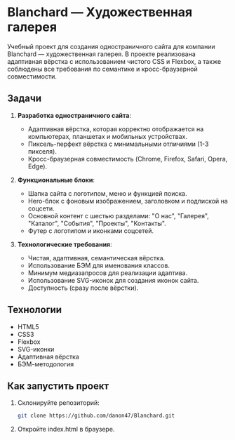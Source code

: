 # Blanchard — Художественная галерея

Учебный проект для создания одностраничного сайта для компании Blanchard — художественная галерея. В проекте реализована адаптивная вёрстка с использованием чистого CSS и Flexbox, а также соблюдены все требования по семантике и кросс-браузерной совместимости.

## Задачи

1. **Разработка одностраничного сайта**:
   - Адаптивная вёрстка, которая корректно отображается на компьютерах, планшетах и мобильных устройствах.
   - Пиксель-перфект вёрстка с минимальными отличиями (1-3 пикселя).
   - Кросс-браузерная совместимость (Chrome, Firefox, Safari, Opera, Edge).

2. **Функциональные блоки**:
   - Шапка сайта с логотипом, меню и функцией поиска.
   - Hero-блок с фоновым изображением, заголовком и подпиской на соцсети.
   - Основной контент с шестью разделами: "О нас", "Галерея", "Каталог", "События", "Проекты", "Контакты".
   - Футер с логотипом и иконками соцсетей.

3. **Технологические требования**:
   - Чистая, адаптивная, семантическая вёрстка.
   - Использование БЭМ для именования классов.
   - Минимум медиазапросов для реализации адаптива.
   - Использование SVG-иконок для создания иконок сайта.
   - Доступность (сразу после вёрстки).

## Технологии

- HTML5
- CSS3
- Flexbox
- SVG-иконки
- Адаптивная вёрстка
- БЭМ-методология

## Как запустить проект
1. Склонируйте репозиторий:
   ```sh
   git clone https://github.com/danon47/Blanchard.git
2. Откройте index.html в браузере.
